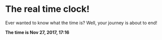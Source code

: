 # The real time clock!

Ever wanted to know what the time is? Well, your journey is about to end!

**The time is Nov 27, 2017, 17:16**